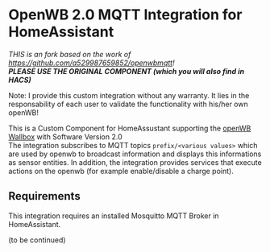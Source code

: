 # OpenWB 2.0 MQTT Integration for HomeAssistant
_THIS is an fork based on the work of https://github.com/a529987659852/openwbmqtt!_   
_**PLEASE USE THE ORIGINAL COMPONENT (which you will also find in HACS)**_

Note: I provide this custom integration without any warranty. It lies in the responsability of each user to validate the functionality with his/her own openWB!

This is a Custom Component for HomeAssustant supporting the [openWB Wallbox](https://openwb.de/main/) with Software Version 2.0  
The integration subscribes to MQTT topics `prefix/<various values>` which are used by openwb to broadcast information and displays this informations as sensor entities.
In addition, the integration provides services that execute actions on the openwb (for example enable/disable a charge point).

## Requirements
This integration requires an installed Mosquitto MQTT Broker in HomeAssistant.

(to be continued)
